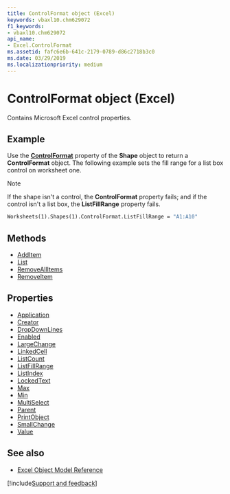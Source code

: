 ```yaml
---
title: ControlFormat object (Excel)
keywords: vbaxl10.chm629072
f1_keywords:
- vbaxl10.chm629072
api_name:
- Excel.ControlFormat
ms.assetid: fafc6e6b-641c-2179-0789-d86c2718b3c0
ms.date: 03/29/2019
ms.localizationpriority: medium
---
```



# ControlFormat object (Excel)

Contains Microsoft Excel control properties.


## Example

Use the **[ControlFormat](Excel.Shape.ControlFormat.md)** property of the **Shape** object to return a **ControlFormat** object. The following example sets the fill range for a list box control on worksheet one.

> [!NOTE] 
> If the shape isn't a control, the **ControlFormat** property fails; and if the control isn't a list box, the **ListFillRange** property fails.

```vb
Worksheets(1).Shapes(1).ControlFormat.ListFillRange = "A1:A10"
```

## Methods

- [AddItem](Excel.ControlFormat.AddItem.md)
- [List](Excel.ControlFormat.List.md)
- [RemoveAllItems](Excel.ControlFormat.RemoveAllItems.md)
- [RemoveItem](Excel.ControlFormat.RemoveItem.md)

## Properties

- [Application](Excel.ControlFormat.Application.md)
- [Creator](Excel.ControlFormat.Creator.md)
- [DropDownLines](Excel.ControlFormat.DropDownLines.md)
- [Enabled](Excel.ControlFormat.Enabled.md)
- [LargeChange](Excel.ControlFormat.LargeChange.md)
- [LinkedCell](Excel.ControlFormat.LinkedCell.md)
- [ListCount](Excel.ControlFormat.ListCount.md)
- [ListFillRange](Excel.ControlFormat.ListFillRange.md)
- [ListIndex](Excel.ControlFormat.ListIndex.md)
- [LockedText](Excel.ControlFormat.LockedText.md)
- [Max](Excel.ControlFormat.Max.md)
- [Min](Excel.ControlFormat.Min.md)
- [MultiSelect](Excel.ControlFormat.MultiSelect.md)
- [Parent](Excel.ControlFormat.Parent.md)
- [PrintObject](Excel.ControlFormat.PrintObject.md)
- [SmallChange](Excel.ControlFormat.SmallChange.md)
- [Value](Excel.ControlFormat.Value.md)

## See also

- [Excel Object Model Reference](overview/Excel/object-model.md)

[!include[Support and feedback](~/includes/feedback-boilerplate.md)]